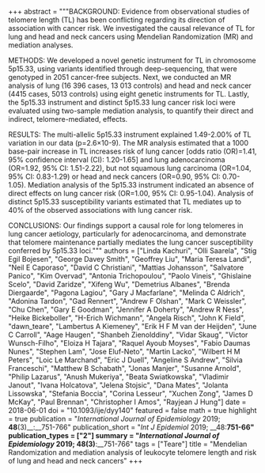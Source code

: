 +++
abstract = """BACKGROUND: Evidence from observational studies of telomere length (TL) has been conflicting regarding its direction of association with cancer risk. We investigated the causal relevance of TL for lung and head and neck cancers using Mendelian Randomization (MR) and mediation analyses.

METHODS: We developed a novel genetic instrument for TL in chromosome 5p15.33, using variants identified through deep-sequencing, that were genotyped in 2051 cancer-free subjects. Next, we conducted an MR analysis of lung (16 396 cases, 13 013 controls) and head and neck cancer (4415 cases, 5013 controls) using eight genetic instruments for TL. Lastly, the 5p15.33 instrument and distinct 5p15.33 lung cancer risk loci were evaluated using two-sample mediation analysis, to quantify their direct and indirect, telomere-mediated, effects.

RESULTS: The multi-allelic 5p15.33 instrument explained 1.49-2.00% of TL variation in our data (p=2.6×10-9). The MR analysis estimated that a 1000 base-pair increase in TL increases risk of lung cancer [odds ratio (OR)=1.41, 95% confidence interval (CI): 1.20-1.65] and lung adenocarcinoma (OR=1.92, 95% CI: 1.51-2.22), but not squamous lung carcinoma (OR=1.04, 95% CI: 0.83-1.29) or head and neck cancers (OR=0.90, 95% CI: 0.70-1.05). Mediation analysis of the 5p15.33 instrument indicated an absence of direct effects on lung cancer risk (OR=1.00, 95% CI: 0.95-1.04). Analysis of distinct 5p15.33 susceptibility variants estimated that TL mediates up to 40% of the observed associations with lung cancer risk.

CONCLUSIONS: Our findings support a causal role for long telomeres in lung cancer aetiology, particularly for adenocarcinoma, and demonstrate that telomere maintenance partially mediates the lung cancer susceptibility conferred by 5p15.33 loci."""
authors = ["Linda Kachuri", "Olli Saarela", "Stig Egil Bojesen", "George Davey Smith", "Geoffrey Liu", "Maria Teresa Landi", "Neil E Caporaso", "David C Christiani", "Mattias Johansson", "Salvatore Panico", "Kim Overvad", "Antonia Trichopoulou", "Paolo Vineis", "Ghislaine Scelo", "David Zaridze", "Xifeng Wu", "Demetrius Albanes", "Brenda Diergaarde", "Pagona Lagiou", "Gary J Macfarlane", "Melinda C Aldrich", "Adonina Tardon", "Gad Rennert", "Andrew F Olshan", "Mark C Weissler", "Chu Chen", "Gary E Goodman", "Jennifer A Doherty", "Andrew R Ness", "Heike Bickeboller", "H-Erich Wichmann", "Angela Risch", "John K Field", "dawn_teare", "Lambertus A Kiemeney", "Erik H F M van der Heijden", "June C Carroll", "Aage Haugen", "Shanbeh Zienolddiny", "Vidar Skaug", "Victor Wunsch-Filho", "Eloiza H Tajara", "Raquel Ayoub Moyses", "Fabio Daumas Nunes", "Stephen Lam", "Jose Eluf-Neto", "Martin Lacko", "Wilbert H M Peters", "Loic Le Marchand", "Eric J Duell", "Angeline S Andrew", "Silvia Franceschi", "Matthew B Schabath", "Jonas Manjer", "Susanne Arnold", "Philip Lazarus", "Anush Mukeriya", "Beata Swiatkowska", "Vladimir Janout", "Ivana Holcatova", "Jelena Stojsic", "Dana Mates", "Jolanta Lissowska", "Stefania Boccia", "Corina Lesseur", "Xuchen Zong", "James D McKay", "Paul Brennan", "Christopher I Amos", "Rayjean J Hung"]
date = 2018-06-01
doi = "10.1093/ije/dyy140"
featured = false
math = true
highlight = true
publication = "*International Journal of Epidemiology* 2019; __48__(3)__:__751-766"
publication_short = "*Int J Epidemiol* 2019; __48:__751-66"
publication_types = ["2"]
summary = "*International Journal of Epidemiology* 2019; __48__(3)__:__751-766"
tags = ["Teare"]
title = "Mendelian Randomization and mediation analysis of leukocyte telomere length and risk of lung and head and neck cancers"
+++
